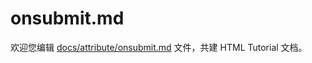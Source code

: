 onsubmit.md
===

欢迎您编辑 <a target="__blank" href="https://github.com/jaywcjlove/html-tutorial/blob/master/docs/attribute/onsubmit.md">docs/attribute/onsubmit.md</a> 文件，共建 HTML Tutorial 文档。